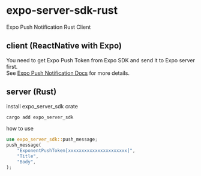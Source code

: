 # expo-server-sdk-rust
Expo Push Notification Rust Client

## client (ReactNative with Expo)
You need to get Expo Push Token from Expo SDK and send it to Expo server first.  
See [Expo Push Notification Docs](https://docs.expo.dev/push-notifications/push-notifications-setup/) for more details.  

## server (Rust)
install expo_server_sdk crate
```bash
cargo add expo_server_sdk
```
how to use 
```rust
use expo_server_sdk::push_message;
push_message(
    "ExponentPushToken[xxxxxxxxxxxxxxxxxxxxxx]",
    "Title",
    "Body",
);
```